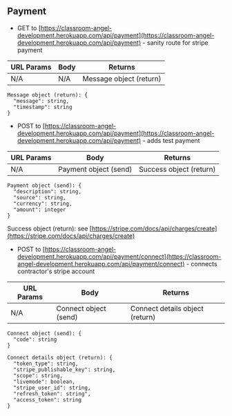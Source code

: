 ## Payment

- GET to [https://classroom-angel-development.herokuapp.com/api/payment](https://classroom-angel-development.herokuapp.com/api/payment) - sanity route for stripe payment

| URL Params | Body | Returns                 |
| ---------- | ---- | ----------------------- |
| N/A        | N/A  | Message object (return) |

```
Message object (return): {
  "message": string,
  "timestamp": string
}
```

- POST to [https://classroom-angel-development.herokuapp.com/api/payment](https://classroom-angel-development.herokuapp.com/api/payment) - adds test payment

| URL Params | Body                  | Returns                 |
| ---------- | --------------------- | ----------------------- |
| N/A        | Payment object (send) | Success object (return) |

```
Payment object (send): {
  "description": string,
  "source": string,
  "currency": string,
  "amount": integer
}
```

Success object (return): see [https://stripe.com/docs/api/charges/create](https://stripe.com/docs/api/charges/create)


- POST to [https://classroom-angel-development.herokuapp.com/api/payment/connect](https://classroom-angel-development.herokuapp.com/api/payment/connect) - connects contractor's stripe account

| URL Params | Body                  | Returns                         |
| ---------- | --------------------- | ------------------------------- |
| N/A        | Connect object (send) | Connect details object (return) |

```
Connect object (send): {
  "code": string
}
```

```
Connect details object (return): {
  "token_type": string,
  "stripe_publishable_key": string,
  "scope": string,
  "livemode": boolean,
  "stripe_user_id": string,
  "refresh_token": string",
  "access_token": string
}
```
